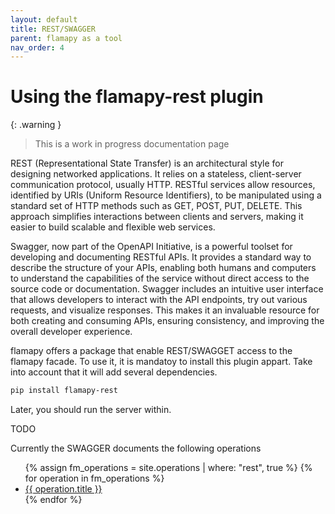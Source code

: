 ```yaml
---
layout: default
title: REST/SWAGGER
parent: flamapy as a tool
nav_order: 4
---
```


# Using the flamapy-rest plugin

{: .warning }
> This is a work in progress documentation page


REST (Representational State Transfer) is an architectural style for designing networked applications. It relies on a stateless, client-server communication protocol, usually HTTP. RESTful services allow resources, identified by URIs (Uniform Resource Identifiers), to be manipulated using a standard set of HTTP methods such as GET, POST, PUT, DELETE. This approach simplifies interactions between clients and servers, making it easier to build scalable and flexible web services.

Swagger, now part of the OpenAPI Initiative, is a powerful toolset for developing and documenting RESTful APIs. It provides a standard way to describe the structure of your APIs, enabling both humans and computers to understand the capabilities of the service without direct access to the source code or documentation. Swagger includes an intuitive user interface that allows developers to interact with the API endpoints, try out various requests, and visualize responses. This makes it an invaluable resource for both creating and consuming APIs, ensuring consistency, and improving the overall developer experience.

flamapy offers a package that enable REST/SWAGGET access to the flamapy facade. To use it, it is mandatoy to install this plugin appart. Take into account that it will add several dependencies. 

```bash
pip install flamapy-rest
```

Later, you should run the server within. 

TODO

Currently the SWAGGER documents the following operations

<ul>
  {% assign fm_operations = site.operations | where: "rest", true %}
  {% for operation in fm_operations %}
    <li><a href="{{ operation.url }}">{{ operation.title }}</a></li>
  {% endfor %}
</ul>